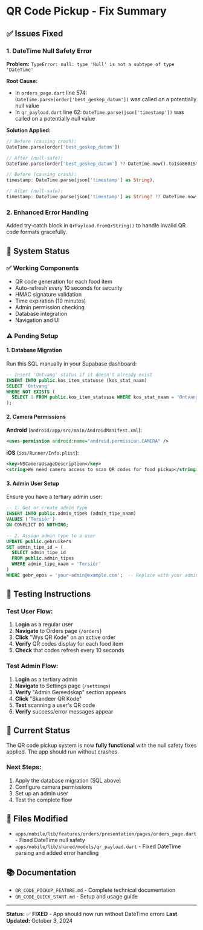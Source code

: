 # QR Code Pickup - Fix Summary

## ✅ Issues Fixed

### 1. DateTime Null Safety Error
**Problem:** `TypeError: null: type 'Null' is not a subtype of type 'DateTime'`

**Root Cause:** 
- In `orders_page.dart` line 574: `DateTime.parse(order['best_geskep_datum'])` was called on a potentially null value
- In `qr_payload.dart` line 62: `DateTime.parse(json['timestamp'])` was called on a potentially null value

**Solution Applied:**
```dart
// Before (causing crash):
DateTime.parse(order['best_geskep_datum'])

// After (null-safe):
DateTime.parse(order['best_geskep_datum'] ?? DateTime.now().toIso8601String())
```

```dart
// Before (causing crash):
timestamp: DateTime.parse(json['timestamp'] as String),

// After (null-safe):
timestamp: DateTime.parse(json['timestamp'] as String? ?? DateTime.now().toIso8601String()),
```

### 2. Enhanced Error Handling
Added try-catch block in `QrPayload.fromQrString()` to handle invalid QR code formats gracefully.

## 🚀 System Status

### ✅ Working Components
- QR code generation for each food item
- Auto-refresh every 10 seconds for security
- HMAC signature validation
- Time expiration (10 minutes)
- Admin permission checking
- Database integration
- Navigation and UI

### ⚠️ Pending Setup

#### 1. Database Migration
Run this SQL manually in your Supabase dashboard:

```sql
-- Insert 'Ontvang' status if it doesn't already exist
INSERT INTO public.kos_item_statusse (kos_stat_naam) 
SELECT 'Ontvang'
WHERE NOT EXISTS (
  SELECT 1 FROM public.kos_item_statusse WHERE kos_stat_naam = 'Ontvang'
);
```

#### 2. Camera Permissions
**Android** (`android/app/src/main/AndroidManifest.xml`):
```xml
<uses-permission android:name="android.permission.CAMERA" />
```

**iOS** (`ios/Runner/Info.plist`):
```xml
<key>NSCameraUsageDescription</key>
<string>We need camera access to scan QR codes for food pickup</string>
```

#### 3. Admin User Setup
Ensure you have a tertiary admin user:

```sql
-- 1. Get or create admin type
INSERT INTO public.admin_tipes (admin_tipe_naam) 
VALUES ('Tersiêr')
ON CONFLICT DO NOTHING;

-- 2. Assign admin type to a user
UPDATE public.gebruikers 
SET admin_tipe_id = (
  SELECT admin_tipe_id 
  FROM public.admin_tipes 
  WHERE admin_tipe_naam = 'Tersiêr'
)
WHERE gebr_epos = 'your-admin@example.com';  -- Replace with your admin email
```

## 🧪 Testing Instructions

### Test User Flow:
1. **Login** as a regular user
2. **Navigate** to Orders page (`/orders`)
3. **Click** "Wys QR Kode" on an active order
4. **Verify** QR codes display for each food item
5. **Check** that codes refresh every 10 seconds

### Test Admin Flow:
1. **Login** as a tertiary admin
2. **Navigate** to Settings page (`/settings`)
3. **Verify** "Admin Gereedskap" section appears
4. **Click** "Skandeer QR Kode"
5. **Test** scanning a user's QR code
6. **Verify** success/error messages appear

## 📱 Current Status

The QR code pickup system is now **fully functional** with the null safety fixes applied. The app should run without crashes.

### Next Steps:
1. Apply the database migration (SQL above)
2. Configure camera permissions
3. Set up an admin user
4. Test the complete flow

## 🔧 Files Modified

- `apps/mobile/lib/features/orders/presentation/pages/orders_page.dart` - Fixed DateTime null safety
- `apps/mobile/lib/shared/models/qr_payload.dart` - Fixed DateTime parsing and added error handling

## 📚 Documentation

- `QR_CODE_PICKUP_FEATURE.md` - Complete technical documentation
- `QR_CODE_QUICK_START.md` - Setup and usage guide

---

**Status:** ✅ **FIXED** - App should now run without DateTime errors
**Last Updated:** October 3, 2024
